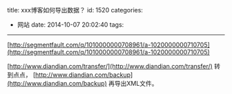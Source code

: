 title: xxx博客如何导出数据？
id: 1520
categories:
  - 网站
date: 2014-10-07 20:02:40
tags:
---

[http://segmentfault.com/q/1010000000708961/a-1020000000710705](http://segmentfault.com/q/1010000000708961/a-1020000000710705)

[http://www.diandian.com/transfer/](http://www.diandian.com/transfer/) 转到点点，
[http://www.diandian.com/backup](http://www.diandian.com/backup) 再导出XML文件。